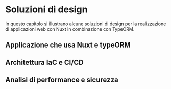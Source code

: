 # Soluzioni di design

In questo capitolo si illustrano alcune soluzioni di design per la realizzazione di applicazioni web con Nuxt in combinazione con TypeORM.

## Applicazione che usa Nuxt e typeORM

## Architettura IaC e CI/CD

## Analisi di performance e sicurezza


[^serverless]: [Serverless architectures](https://martinfowler.com/articles/serverless.html) - Articolo di Mike Roberts sul blog di Martin Fowler che descrive 
